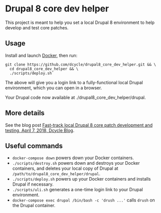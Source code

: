 Drupal 8 core dev helper
=====

This project is meant to help you set a local Drupal 8 environment to help develop and test core patches.

Usage
-----

Install and launch [Docker](https://store.docker.com/editions/community/docker-ce-desktop-mac), then run:

    git clone https://github.com/dcycle/drupal8_core_dev_helper.git && \
      cd drupal8_core_dev_helper && \
      ./scripts/deploy.sh`

The above will give you a login link to a fully-functional local Drupal environment, which you can open in a browser.

Your Drupal code now available at ./drupal8_core_dev_helper/drupal.

More details
-----

See the blog post [Fast-track local Drupal 8 core patch development and testing, April 7, 2018, Dcycle Blog](http://blog.dcycle.com/blog/2018-04-07/fast-local-d8-core-patch-dev-testing/).

Useful commands
-----

* `docker-compose down` powers down your Docker containers.
* `./scripts/destroy.sh` powers down and destroys your Docker containers, and deletes your local copy of Drupal at `/path/to/drupal8_core_dev_helper/drupal`.
* `./scripts/deploy.sh` powers up your Docker containers and installs Drupal if necessary.
* `./scripts/uli.sh` generates a one-time login link to your Drupal environment.
* `docker-compose exec drupal /bin/bash -c 'drush ...'` calls `drush` on the Drupal container.
